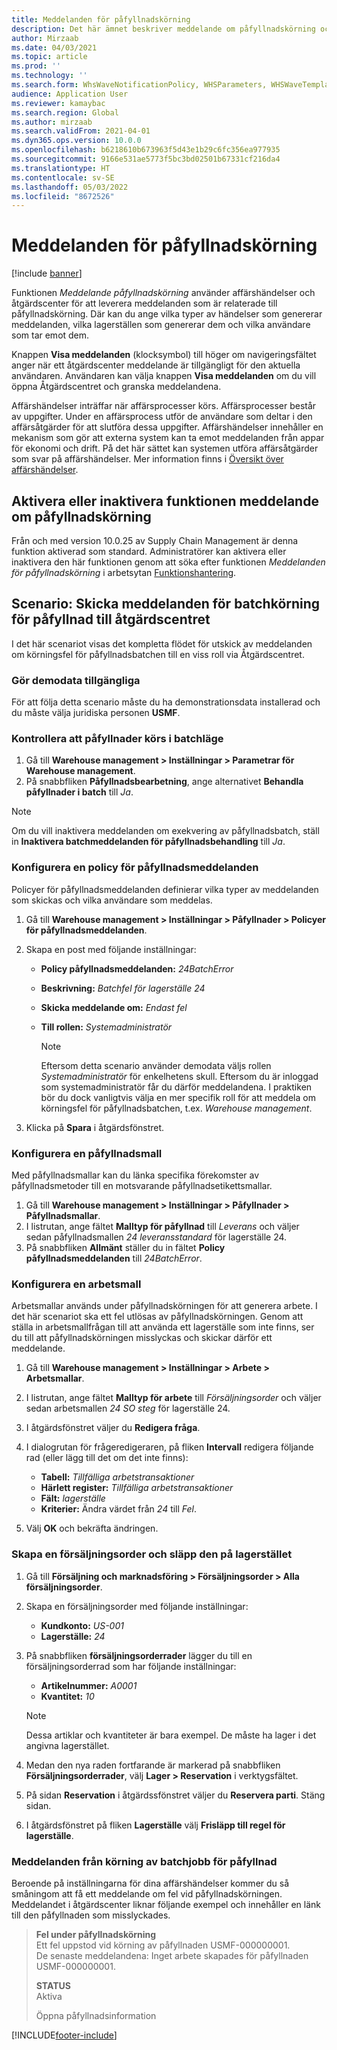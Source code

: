 ```yaml
---
title: Meddelanden för påfyllnadskörning
description: Det här ämnet beskriver meddelande om påfyllnadskörning och förklarar hur du ställer in det.
author: Mirzaab
ms.date: 04/03/2021
ms.topic: article
ms.prod: ''
ms.technology: ''
ms.search.form: WhsWaveNotificationPolicy, WHSParameters, WHSWaveTemplateTable, BusinessEventsWorkspace
audience: Application User
ms.reviewer: kamaybac
ms.search.region: Global
ms.author: mirzaab
ms.search.validFrom: 2021-04-01
ms.dyn365.ops.version: 10.0.0
ms.openlocfilehash: b6218610b673963f5d43e1b29c6fc356ea977935
ms.sourcegitcommit: 9166e531ae5773f5bc3bd02501b67331cf216da4
ms.translationtype: HT
ms.contentlocale: sv-SE
ms.lasthandoff: 05/03/2022
ms.locfileid: "8672526"
---
```

# <a name="wave-execution-notifications"></a>Meddelanden för påfyllnadskörning

[!include [banner](../includes/banner.md)]

Funktionen *Meddelande påfyllnadskörning* använder affärshändelser och åtgärdscenter för att leverera meddelanden som är relaterade till påfyllnadskörning. Där kan du ange vilka typer av händelser som genererar meddelanden, vilka lagerställen som genererar dem och vilka användare som tar emot dem.

Knappen **Visa meddelanden** (klocksymbol) till höger om navigeringsfältet anger när ett åtgärdscenter meddelande är tillgängligt för den aktuella användaren. Användaren kan välja knappen **Visa meddelanden** om du vill öppna Åtgärdscentret och granska meddelandena.

Affärshändelser inträffar när affärsprocesser körs. Affärsprocesser består av uppgifter. Under en affärsprocess utför de användare som deltar i den affärsåtgärder för att slutföra dessa uppgifter. Affärshändelser innehåller en mekanism som gör att externa system kan ta emot meddelanden från appar för ekonomi och drift. På det här sättet kan systemen utföra affärsåtgärder som svar på affärshändelser. Mer information finns i [Översikt över affärshändelser](../../fin-ops-core/dev-itpro/business-events/home-page.md).

## <a name="turn-the-wave-execution-notifications-feature-on-or-off"></a>Aktivera eller inaktivera funktionen meddelande om påfyllnadskörning

Från och med version 10.0.25 av Supply Chain Management är denna funktion aktiverad som standard. Administratörer kan aktivera eller inaktivera den här funktionen genom att söka efter funktionen *Meddelanden för påfyllnadskörning* i arbetsytan [Funktionshantering](../../fin-ops-core/fin-ops/get-started/feature-management/feature-management-overview.md).

## <a name="scenario-send-wave-batch-execution-notifications-to-the-action-center"></a>Scenario: Skicka meddelanden för batchkörning för påfyllnad till åtgärdscentret

I det här scenariot visas det kompletta flödet för utskick av meddelanden om körningsfel för påfyllnadsbatchen till en viss roll via Åtgärdscentret.

### <a name="make-demo-data-available"></a>Gör demodata tillgängliga

För att följa detta scenario måste du ha demonstrationsdata installerad och du måste välja juridiska personen **USMF**.

### <a name="make-sure-that-waves-are-run-in-batch-mode"></a>Kontrollera att påfyllnader körs i batchläge

1. Gå till **Warehouse management \> Inställningar \> Parametrar för Warehouse management**.
1. På snabbfliken **Påfyllnadsbearbetning**, ange alternativet **Behandla påfyllnader i batch** till *Ja*.

> [!NOTE]
> Om du vill inaktivera meddelanden om exekvering av påfyllnadsbatch, ställ in **Inaktivera batchmeddelanden för påfyllnadsbehandling** till *Ja*.

### <a name="configure-a-wave-notification-policy"></a>Konfigurera en policy för påfyllnadsmeddelanden

Policyer för påfyllnadsmeddelanden definierar vilka typer av meddelanden som skickas och vilka användare som meddelas.

1. Gå till **Warehouse management \> Inställningar \> Påfyllnader \> Policyer för påfyllnadsmeddelanden**.
1. Skapa en post med följande inställningar:

    - **Policy påfyllnadsmeddelanden:** *24BatchError*
    - **Beskrivning:** *Batchfel för lagerställe 24*
    - **Skicka meddelande om:** *Endast fel*
    - **Till rollen:** *Systemadministratör*

        > [!NOTE]
        > Eftersom detta scenario använder demodata väljs rollen *Systemadministratör* för enkelhetens skull. Eftersom du är inloggad som systemadministratör får du därför meddelandena. I praktiken bör du dock vanligtvis välja en mer specifik roll för att meddela om körningsfel för påfyllnadsbatchen, t.ex. *Warehouse management*.

1. Klicka på **Spara** i åtgärdsfönstret.

### <a name="configure-a-wave-template"></a>Konfigurera en påfyllnadsmall

Med påfyllnadsmallar kan du länka specifika förekomster av påfyllnadsmetoder till en motsvarande påfyllnadsetikettsmallar.

1. Gå till **Warehouse management \> Inställningar \> Påfyllnader \> Påfyllnadsmallar**.
1. I listrutan, ange fältet **Malltyp för påfyllnad** till *Leverans* och väljer sedan påfyllnadsmallen *24 leveransstandard* för lagerställe 24.
1. På snabbfliken **Allmänt** ställer du in fältet **Policy påfyllnadsmeddelanden** till *24BatchError*.

### <a name="configure-a-work-template"></a>Konfigurera en arbetsmall

Arbetsmallar används under påfyllnadskörningen för att generera arbete. I det här scenariot ska ett fel utlösas av påfyllnadskörningen. Genom att ställa in arbetsmallfrågan till att använda ett lagerställe som inte finns, ser du till att påfyllnadskörningen misslyckas och skickar därför ett meddelande.

1. Gå till **Warehouse management \> Inställningar \> Arbete \> Arbetsmallar**.
1. I listrutan, ange fältet **Malltyp för arbete** till *Försäljningsorder* och väljer sedan arbetsmallen *24 SO steg* för lagerställe 24.
1. I åtgärdsfönstret väljer du **Redigera fråga**.
1. I dialogrutan för frågeredigeraren, på fliken **Intervall** redigera följande rad (eller lägg till det om det inte finns):

    - **Tabell:** *Tillfälliga arbetstransaktioner*
    - **Härlett register:** *Tillfälliga arbetstransaktioner*
    - **Fält:** *lagerställe*
    - **Kriterier:** Ändra värdet från *24* till *Fel*.

1. Välj **OK** och bekräfta ändringen.

### <a name="create-a-sales-order-and-release-it-to-the-warehouse"></a>Skapa en försäljningsorder och släpp den på lagerstället

1. Gå till **Försäljning och marknadsföring \> Försäljningsorder \> Alla försäljningsorder**.
1. Skapa en försäljningsorder med följande inställningar:

    - **Kundkonto:** *US-001*
    - **Lagerställe:** *24*

1. På snabbfliken **försäljningsorderrader** lägger du till en försäljningsorderrad som har följande inställningar:

    - **Artikelnummer:** *A0001*
    - **Kvantitet:** *10*

    > [!NOTE]
    > Dessa artiklar och kvantiteter är bara exempel. De måste ha lager i det angivna lagerstället.

1. Medan den nya raden fortfarande är markerad på snabbfliken **Försäljningsorderrader**, välj **Lager \> Reservation** i verktygsfältet.
1. På sidan **Reservation** i åtgärdssfönstret väljer du **Reservera parti**. Stäng sidan.
1. I åtgärdsfönstret på fliken **Lagerställe** välj **Frisläpp till regel för lagerställe**.

### <a name="notifications-from-wave-batch-job-execution"></a>Meddelanden från körning av batchjobb för påfyllnad

Beroende på inställningarna för dina affärshändelser kommer du så småningom att få ett meddelande om fel vid påfyllnadskörningen. Meddelandet i åtgärdscenter liknar följande exempel och innehåller en länk till den påfyllnaden som misslyckades.

> **Fel under påfyllnadskörning**  
> Ett fel uppstod vid körning av påfyllnaden USMF-000000001.  
> De senaste meddelandena: Inget arbete skapades för påfyllnaden USMF-000000001.
>
> **STATUS**  
> Aktiva
>
> Öppna påfyllnadsinformation

[!INCLUDE[footer-include](../../includes/footer-banner.md)]
